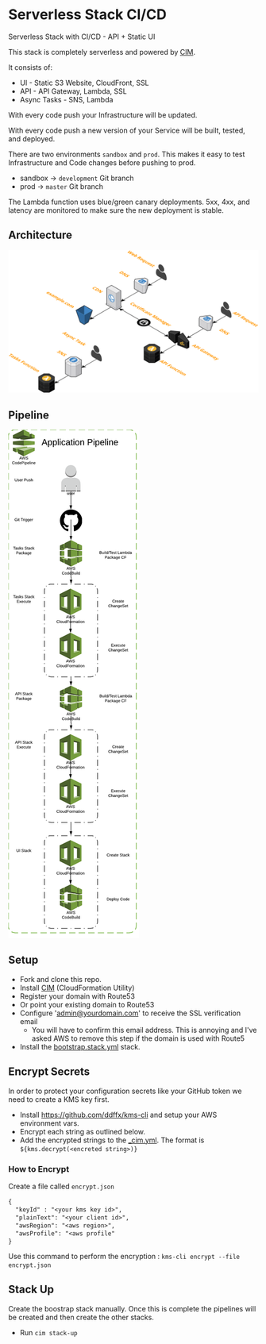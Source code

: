 # Serverless Stack CI/CD
Serverless Stack with CI/CD - API + Static UI

This stack is completely serverless and powered by <a href="https://github.com/thestackshack/cim">CIM</a>.

It consists of:
* UI - Static S3 Website, CloudFront, SSL
* API - API Gateway, Lambda, SSL
* Async Tasks - SNS, Lambda

With every code push your Infrastructure will be updated.  

With every code push a new version of your Service will be built, tested, and deployed.

There are two environments `sandbox` and `prod`.  This makes it easy to test Infrastructure and Code changes before pushing to prod.

- sandbox -> `development` Git branch
- prod -> `master` Git branch

The Lambda function uses blue/green canary deployments.  5xx, 4xx, and latency are monitored to make sure the new deployment is stable.

## Architecture
[![](architecture.png)](architecture.png)

## Pipeline
[![](pipeline.png)](pipeline.png)

## Setup
- Fork and clone this repo.
- Install [CIM](https://github.com/thestackshack/cim) (CloudFormation Utility)
- Register your domain with Route53
- Or point your existing domain to Route53
- Configure 'admin@yourdomain.com' to receive the SSL verification email
  - You will have to confirm this email address.  This is annoying and I've asked AWS to remove this step if the domain is used with Route5
- Install the [bootstrap.stack.yml](bootstrap.stack.yml) stack.

## Encrypt Secrets
In order to protect your configuration secrets like your GitHub token we need to create a KMS key first.

- Install https://github.com/ddffx/kms-cli and setup your AWS environment vars.
- Encrypt each string as outlined below.
- Add the encrypted strings to the [_cim.yml](_cim.yml).  The format is `${kms.decrypt(<encreted string>)}`


### How to Encrypt
Create a file called `encrypt.json`
```
{
  "keyId" : "<your kms key id>",
  "plainText": "<your client id>",
  "awsRegion": "<aws region>",
  "awsProfile": "<aws profile"
}
```
Use this command to perform the encryption : `kms-cli encrypt --file encrypt.json`


## Stack Up
Create the boostrap stack manually.  Once this is complete the pipelines will be created and then create the other stacks.
- Run `cim stack-up`
